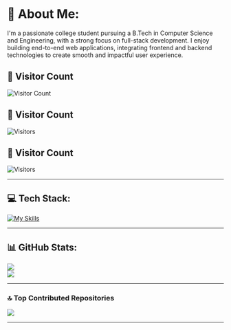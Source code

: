 # 💫 About Me:
I'm a passionate college student pursuing a B.Tech in Computer Science and Engineering, with a strong focus on full-stack development. I enjoy building end-to-end web applications, integrating frontend and backend technologies to create smooth and impactful user experience.

## 🧭 Visitor Count

![Visitor Count](https://count.getloli.com/get/@karthikvishal-s?theme=rule34)

## 🧭 Visitor Count

![Visitors](https://shields-io-visitor-counter.vercel.app/karthikvishal-s?style=flat-square&color=0e75b6&label=visitors)


## 🧭 Visitor Count

![Visitors](https://countapi.xyz/hit/karthikvishal-s.github.io/visits)


---


## 💻 Tech Stack:
[![My Skills](https://skillicons.dev/icons?i=py,java,cpp,c,html,css,js,ts,react,nextjs,nodejs,express,mongodb,mysql,tailwind,redux,vite,firebase,vercel,postman,haskell,git,github,vscode,figma,electron,notion,linux,bash,powershell&perline=6)](https://skillicons.dev)

---

## 📊 GitHub Stats:

![](https://nirzak-streak-stats.vercel.app/?user=karthikvishal-s&theme=dark&hide_border=false)  
![](https://github-readme-stats.vercel.app/api/top-langs/?username=karthikvishal-s&theme=dark&hide_border=false&include_all_commits=false&count_private=false&layout=compact)

---


### 🔝 Top Contributed Repositories
![](https://github-contributor-stats.vercel.app/api?username=karthikvishal-s&limit=5&theme=tokyonight&combine_all_yearly_contributions=true)

---



<!-- Proudly created with GPRM ( https://gprm.itsvg.in ) -->
